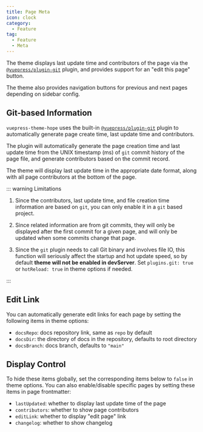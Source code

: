 ```yaml
---
title: Page Meta
icon: clock
category:
  - Feature
tag:
  - Feature
  - Meta
---
```


The theme displays last update time and contributors of the page via the [`@vuepress/plugin-git`][git] plugin, and provides support for an "edit this page" button.

The theme also provides navigation buttons for previous and next pages depending on sidebar config.

<!-- more -->

## Git-based Information

`vuepress-theme-hope` uses the built-in [`@vuepress/plugin-git`][git] plugin to automatically generate page create time, last update time and contributors.

The plugin will automatically generate the page creation time and last update time from the UNIX timestamp (ms) of `git` commit history of the page file, and generate contributors based on the commit record.

The theme will display last update time in the appropriate date format, along with all page contributors at the bottom of the page.

::: warning Limitations

1. Since the contributors, last update time, and file creation time information are based on `git`, you can only enable it in a `git` based project.
1. Since related information are from git commits, they will only be displayed after the first commit for a given page, and will only be updated when some commits change that page.

1. Since the `git` plugin needs to call Git binary and involves file IO, this function will seriously affect the startup and hot update speed, so by default **theme will not be enabled in devServer**. Set `plugins.git: true` or `hotReload: true` in theme options if needed.

:::

## Edit Link

You can automatically generate edit links for each page by setting the following items in theme options:

- `docsRepo`: docs repository link, same as `repo` by default
- `docsDir`: the directory of docs in the repository, defaults to root directory
- `docsBranch`: docs branch, defaults to `"main"`

## Display Control

To hide these items globally, set the corresponding items below to `false` in theme options. You can also enable/disable specific pages by setting these items in page frontmatter:

- `lastUpdated`: whether to display last update time of the page
- `contributors`: whether to show page contributors
- `editLink`: whether to display "edit page" link
- `changelog`: whether to show changelog

[git]: https://ecosystem.vuejs.press/plugins/development/git.html

